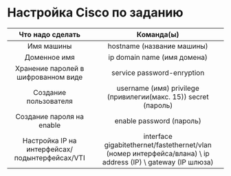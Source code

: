 # Настройка Cisco по заданию
| Что надо сделать | Команда(ы) |
|:---------------:|:---------------:|
| Имя машины | hostname (название машины) |
| Доменное имя | ip domain name (имя домена) |
| Хранение паролей в шифрованном виде | service password-enryption |
| Создание пользователя | username (имя) privilege (привилегии(макс. 15)) secret (пароль) |
| Создание пароля на enable | enable password (пароль) |
| Настройка IP на интерфейсах/подынтерфейсах/VTI | interface gigabitethernet/fastethernet/vlan (номер интерфейса/влана) \ ip address (IP) \ gateway (IP шлюза) |
